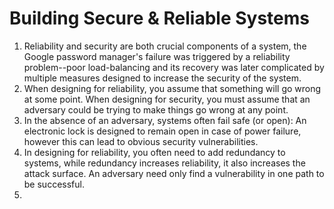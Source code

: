 # Building Secure & Reliable Systems

1. Reliability and security are both crucial components of a system, the Google password manager's failure was triggered by a reliability problem--poor load-balancing and its recovery was later complicated by multiple measures designed to increase the security of the system. 
2. When designing for reliability, you assume that something will go wrong at some point. When designing for security, you must assume that an adversary could be trying to make things go wrong at any point. 
3. In the absence of an adversary, systems often fail safe (or open): An electronic lock is designed to remain open in case of power failure, however this can lead to obvious security vulnerabilities. 
4. In designing for reliability, you often need to add redundancy to systems, while redundancy increases reliability, it also increases the attack surface. An adversary need only find a vulnerability in one path to be successful. 
5. 


